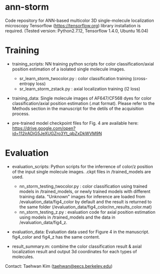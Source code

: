 # ann-storm
Code repository for ANN-based multicolor 3D single-molecule localization microscopy
Tensorflow (https://tensorflow.org) library installation is required. (Tested version: Python2.7.12, Tensorflow 1.4.0, Ubuntu 16.04)

# Training

* training_scripts: NN training python scripts for color classification/axial position estimation of a isolated single molecule images.
	* sr_learn_storm_twocolor.py : color classification training (cross-entropy loss)
	* sr_learn_storm_zstack.py : axial localization training (l2 loss)

* training_data: Single molecule images of AF647/CF568 dyes for color classification/axial position estimation (.mat format). Please refer to the Methods section in the manuscript for the detils of the acquisition process.

* pre-trained model checkpoint files for Fig. 4 are available here: https://drive.google.com/open?id=112irADiG5JeXUGZro3Yt_qbZxDkWVM9N 

# Evaluation

* evaluation_scripts: Python scripts for the inferrence of color/z position of the input single molecule images. .ckpt files in /trained_models are used.
	* nn_storm_testing_twocolor.py 	: color classification using trained models in /trained_models, or newly trained models with different training data. "Unknown" images for inference are loaded from /evaluation_data/fig4_color by default and the result is returned to the same folder (/evaluation_data/fig4_color/nn_results_color.mat)
	* nn_storm_testing_z.py	: evaluation code for axial position estimation using models in /trained_models and the data in /evaluation_data/fig4_z.

* evaluation_data: Evaluation data used for Figure 4 in the manuscript. fig4_color and fig4_z has the same content.

* result_summary.m: combine the color classification result & axial localization result and output 3d coordinates for each types of molecules.


Contact: Taehwan Kim (taehwan@eecs.berkeley.edu)
